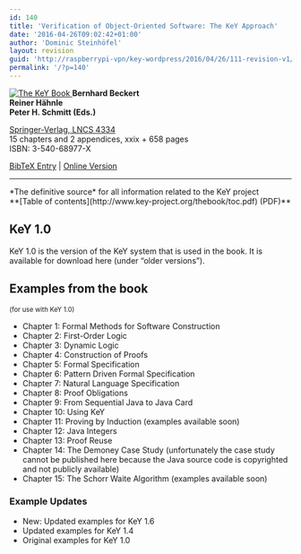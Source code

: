 ```yaml
---
id: 140
title: 'Verification of Object-Oriented Software: The KeY Approach'
date: '2016-04-26T09:02:42+01:00'
author: 'Dominic Steinhöfel'
layout: revision
guid: 'http://raspberrypi-vpn/key-wordpress/2016/04/26/111-revision-v1/'
permalink: '/?p=140'
---
```


 [![The KeY Book](http://raspberrypi-vpn/key-wordpress/wp-content/uploads/2016/04/keybook-196x300.png) ](http://www.springer.com/east/home/generic/search/results?SGWID=5-40109-22-173712406-0)**Bernhard Beckert**   
**Reiner Hähnle**   
**Peter H. Schmitt (Eds.)**   
   
[Springer-Verlag, LNCS 4334](http://www.springer.com/east/home/generic/search/results?SGWID=5-40109-22-173712406-0)   
15 chapters and 2 appendices, xxix + 658 pages   
ISBN: 3-540-68977-X   
   
[BibTeX Entry](http://www.uni-koblenz.de/%7Ebeckert/bib/keybook.bib) | [Online Version](http://www.springerlink.com/content/978-3-540-68977-5/)

- - - - - -

<div class="container-fluid"><div class="jumbotron">*The definitive source*   
for all information related to the KeY project

 </div> </div>**[Table of contents](http://www.key-project.org/thebook/toc.pdf) (PDF)**

## KeY 1.0

KeY 1.0 is the version of the KeY system that is used in the book. It is available for download here (under “older versions”).

## Examples from the book  
<small>(for use with KeY 1.0)</small>

- Chapter 1: Formal Methods for Software Construction
- Chapter 2: First-Order Logic
- Chapter 3: Dynamic Logic
- Chapter 4: Construction of Proofs
- Chapter 5: Formal Specification
- Chapter 6: Pattern Driven Formal Specification
- Chapter 7: Natural Language Specification
- Chapter 8: Proof Obligations
- Chapter 9: From Sequential Java to Java Card
- Chapter 10: Using KeY
- Chapter 11: Proving by Induction (examples available soon)
- Chapter 12: Java Integers
- Chapter 13: Proof Reuse
- Chapter 14: The Demoney Case Study (unfortunately the case study cannot be published here because the Java source code is copyrighted and not publicly available)
- Chapter 15: The Schorr Waite Algorithm (examples available soon)
 
### Example Updates

- New: Updated examples for KeY 1.6
- Updated examples for KeY 1.4
- Original examples for KeY 1.0